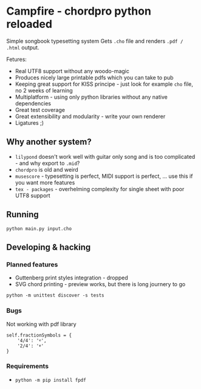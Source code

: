 # Campfire - chordpro python reloaded

Simple songbook typesetting system
Gets `.cho` file and renders `.pdf / .html` output.


Fetures:
* Real UTF8 support without any woodo-magic
* Produces nicely large printable pdfs which you can take to pub
* Keeping great support for KISS principe - just look for example `cho` file, no 2 weeks of learning
* Multiplatform - using only python libraries without any native dependencies
* Great test coverage
* Great extensibility and modularity - write your own renderer
* Ligatures ;)

## Why another system?
* `lilypond` doesn't work well with guitar only song and is too complicated - and why export to `.mid`?
* `chordpro` is old and weird
* `musescore` - typesetting is perfect, MIDI support is perfect, ... use this if you want more features
* `tex - packages` - overhelming complexity for single sheet with poor UTF8 support 


## Running
`python main.py input.cho`


## Developing & hacking
### Planned features
* Guttenberg print styles integration - dropped
* SVG chord printing - preview works, but there is long journery to go

```
python -m unittest discover -s tests
```


### Bugs
Not working with pdf library 
```
self.fractionSymbols = {
    '4/4': '𝄴',
    '2/4': '𝄵'
}
```

### Requirements
* `python -m pip install fpdf`